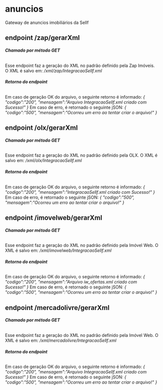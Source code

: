 # anuncios
Gateway de anuncios imobiliários da Sellf

## endpoint /zap/gerarXml
###### **Chamado por método GET**
Esse endpoint faz a geração do XML no padrão definido pela Zap Imóveis. O XML é salvo em:
*/xml/zap/IntegracaoSellf.xml*

###### **Retorno do endpoint**
Em caso de geração OK do arquivo, o seguinte retorno é informado:
*{*
    *"codigo":"200",*
    *"mensagem":"Arquivo IntegracaoSellf.xml criado com Sucesso!"*
*}*
Em caso de erro, é retornado o seguinte jSON:
*{*
    *"codigo":"500",*
    *"mensagem":"Ocorreu um erro ao tentar criar o arquivo!"*
*}*


## endpoint /olx/gerarXml
###### **Chamado por método GET**
Esse endpoint faz a geração do XML no padrão definido pela OLX. O XML é salvo em:
*/xml/olx/IntegracaoSellf.xml*

###### **Retorno do endpoint**
Em caso de geração OK do arquivo, o seguinte retorno é informado:
*{*
    *"codigo":"200",*
    *"mensagem":"IntegracaoSellf.xml criado com Sucesso!"*
*}*
Em caso de erro, é retornado o seguinte jSON:
*{*
    *"codigo":"500",*
    *"mensagem":"Ocorreu um erro ao tentar criar o arquivo!"*
*}*


## endpoint /imovelweb/gerarXml
###### **Chamado por método GET**
Esse endpoint faz a geração do XML no padrão definido pela Imóvel Web. O XML é salvo em:
*/xml/imovelweb/IntegracaoSellf.xml*

###### **Retorno do endpoint**
Em caso de geração OK do arquivo, o seguinte retorno é informado:
*{*
    *"codigo":"200",*
    *"mensagem":"Arquivo iw_ofertas.xml criado com Sucesso!"*
*}*
Em caso de erro, é retornado o seguinte jSON:
*{*
    *"codigo":"500",*
    *"mensagem":"Ocorreu um erro ao tentar criar o arquivo!"*
*}*

## endpoint /mercadolivre/gerarXml
###### **Chamado por método GET**
Esse endpoint faz a geração do XML no padrão definido pela Imóvel Web. O XML é salvo em:
*/xml/mercadolivre/IntegracaoSellf.xml*

###### **Retorno do endpoint**
Em caso de geração OK do arquivo, o seguinte retorno é informado:
*{*
    *"codigo":"200",*
    *"mensagem":"Arquivo IntegracaoSellf.xml criado com Sucesso!"*
*}*
Em caso de erro, é retornado o seguinte jSON:
*{*
    *"codigo":"500",*
    *"mensagem":"Ocorreu um erro ao tentar criar o arquivo!"*
*}*